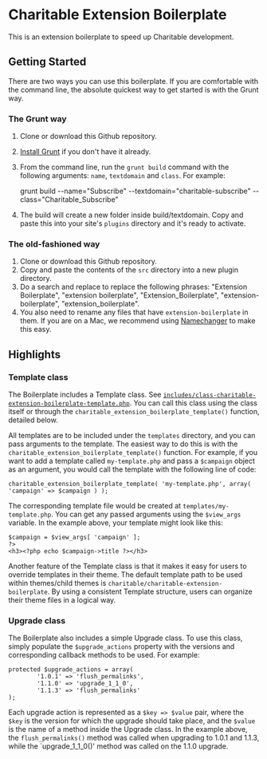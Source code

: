 # Charitable Extension Boilerplate
This is an extension boilerplate to speed up Charitable development.

## Getting Started

There are two ways you can use this boilerplate. If you are comfortable with the command line, the absolute quickest way to get started is with the Grunt way.

### The Grunt way

1. Clone or download this Github repository.
2. [Install Grunt](https://github.com/gruntjs/grunt-cli) if you don't have it already.
3. From the command line, run the `grunt build` command with the following arguments: `name`, `textdomain` and `class`. For example:

    grunt build --name="Subscribe" --textdomain="charitable-subscribe" --class="Charitable_Subscribe"

4. The build will create a new folder inside build/textdomain. Copy and paste this into your site's `plugins` directory and it's ready to activate.

### The old-fashioned way

1. Clone or download this Github repository.
2. Copy and paste the contents of the `src` directory into a new plugin directory. 
3. Do a search and replace to replace the following phrases: "Extension Boilerplate", "extension boilerplate", "Extension_Boilerplate", "extension-boilerplate", "extension_boilerplate". 
4. You also need to rename any files that have `extension-boilerplate` in them. If you are on a Mac, we recommend using [Namechanger](http://mrrsoftware.com/namechanger/) to make this easy.

## Highlights

### Template class 

The Boilerplate includes a Template class. See [`includes/class-charitable-extension-boilerplate-template.php`](https://github.com/Charitable/Charitable-Extension-Boilerplate/blob/master/includes/class-charitable-extension-boilerplate-template.php). You can call this class using the class itself or through the `charitable_extension_boilerplate_template()` function, detailed below. 

All templates are to be included under the `templates` directory, and you can pass arguments to the template. The easiest way to do this is with the `charitable_extension_boilerplate_template()` function. For example, if you want to add a template called `my-template.php` and pass a `$campaign` object as an argument, you would call the template with the following line of code:

    charitable_extension_boilerplate_template( 'my-template.php', array( 'campaign' => $campaign ) );

The corresponding template file would be created at `templates/my-template.php`. You can get any passed arguments using the `$view_args` variable. In the example above, your template might look like this: 

    $campaign = $view_args[ 'campaign' ];
    ?>
    <h3><?php echo $campaign->title ?></h3>
  
Another feature of the Template class is that it makes it easy for users to override templates in their theme. The default template path to be used within themes/child themes is `charitable/charitable-extension-boilerplate`. By using a consistent Template structure, users can organize their theme files in a logical way. 

### Upgrade class

The Boilerplate also includes a simple Upgrade class. To use this class, simply populate the `$upgrade_actions` property with the versions and corresponding callback methods to be used. For example:

    protected $upgrade_actions = array(
            '1.0.1' => 'flush_permalinks', 
            '1.1.0' => 'upgrade_1_1_0', 
            '1.1.3' => 'flush_permalinks'
    );

Each upgrade action is represented as a `$key => $value` pair, where the `$key` is the version for which the upgrade should take place, and the `$value` is the name of a method inside the Upgrade class. In the example above, the `flush_permalinks()` method was called when upgrading to 1.0.1 and 1.1.3, while the `upgrade_1_1_0()' method was called on the 1.1.0 upgrade.